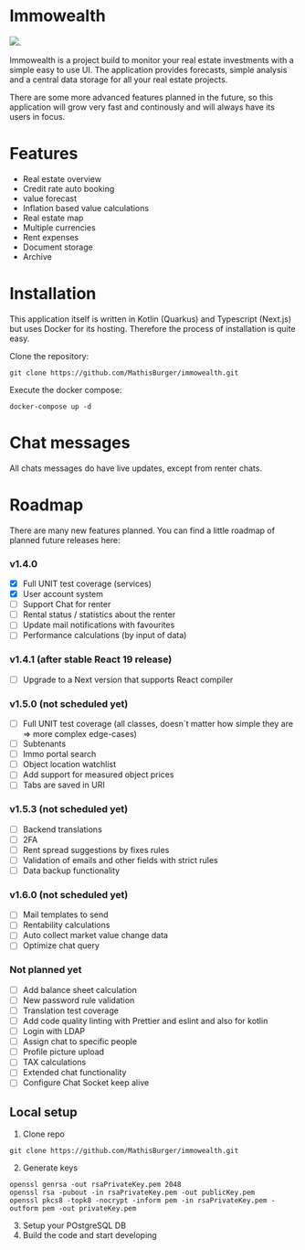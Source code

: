 # Immowealth
[![](https://tokei.rs/b1/github/MathisBurger/immowealth?category=lines)](https://github.com/XAMPPRocky/tokei).

Immowealth is a project build to monitor your real estate investments
with a simple easy to use UI. The application provides forecasts, simple analysis 
and a central data storage for all your real estate projects.

There are some more advanced features planned in the future, so this application will
grow very fast and continously and will always have its users in focus. 

# Features

- Real estate overview
- Credit rate auto booking
- value forecast
- Inflation based value calculations
- Real estate map
- Multiple currencies
- Rent expenses
- Document storage
- Archive


# Installation

This application itself is written in Kotlin (Quarkus) and Typescript (Next.js) but uses Docker for its hosting.
Therefore the process of installation is quite easy. 

Clone the repository:
```shell
git clone https://github.com/MathisBurger/immowealth.git
```

Execute the docker compose:
```shell
docker-compose up -d
```

# Chat messages

All chats messages do have live updates, except from renter chats.

# Roadmap

There are many new features planned. You can find a little roadmap of planned future releases here:

### v1.4.0
- [x] Full UNIT test coverage (services)
- [x] User account system
- [ ] Support Chat for renter
- [ ] Rental status / statistics about the renter
- [ ] Update mail notifications with favourites
- [ ] Performance calculations (by input of data)

### v1.4.1 (after stable React 19 release)
- [ ] Upgrade to a Next version that supports React compiler

### v1.5.0 (not scheduled yet)
- [ ] Full UNIT test coverage (all classes, doesn`t matter how simple they are => more complex edge-cases)
- [ ] Subtenants
- [ ] Immo portal search
- [ ] Object location watchlist
- [ ] Add support for measured object prices
- [ ] Tabs are saved in URI

### v1.5.3 (not scheduled yet)
- [ ] Backend translations
- [ ] 2FA
- [ ] Rent spread suggestions by fixes rules
- [ ] Validation of emails and other fields with strict rules
- [ ] Data backup functionality

### v1.6.0 (not scheduled yet)
- [ ] Mail templates to send
- [ ] Rentability calculations
- [ ] Auto collect market value change data
- [ ] Optimize chat query

### Not planned yet
- [ ] Add balance sheet calculation
- [ ] New password rule validation
- [ ] Translation test coverage
- [ ] Add code quality linting with Prettier and eslint and also for kotlin
- [ ] Login with LDAP
- [ ] Assign chat to specific people
- [ ] Profile picture upload
- [ ] TAX calculations
- [ ] Extended chat functionality
- [ ] Configure Chat Socket keep alive

## Local setup

1. Clone repo
```shell
git clone https://github.com/MathisBurger/immowealth.git
```
2. Generate keys

```shell
openssl genrsa -out rsaPrivateKey.pem 2048
openssl rsa -pubout -in rsaPrivateKey.pem -out publicKey.pem
openssl pkcs8 -topk8 -nocrypt -inform pem -in rsaPrivateKey.pem -outform pem -out privateKey.pem
```
3. Setup your POstgreSQL DB
4. Build the code and start developing

